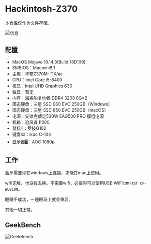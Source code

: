 # Hackintosh-Z370

本仓库仅作为文件存储。

![信息](https://s2.ax1x.com/2019/03/17/AeTUsI.png)

## 配置

- MacOS Mojave 10.14.3(Build 18D109)
- SMBIOS：Macmini8,1
- 主板：华擎Z370M-ITX/ac
- CPU：Intel Core i5-8400
- 核显：Intel UHD Graphics 630
- 独显：暂无
- 内存：海盗船复仇者 DDR4 3200 8G*2
- 固态硬盘：三星 SSD 960 EVO 250GB（Windows）
- 固态硬盘：三星 SSD 860 EVO 250GB（macOS）
- 电源：安钛克额定500W EAG500 PRO 模组电源
- 机箱：追风者 P300
- 鼠标🖱：罗技G102
- 键盘⌨️：ikbc C-104
- 显示器🖥：AOC 1080p

## 工作

蓝牙需要现在windows上连接，才能在mac上使用。

wifi无解，也没有去换。不需要wifi，必要时可以使用USB WIFI`COMFAST CF-WU810N`。

睡眠不成功，一睡眠马上就会重启。

其他一切正常。

## GeekBench

![GeekBench](https://s2.ax1x.com/2019/03/17/AeTNQA.png)